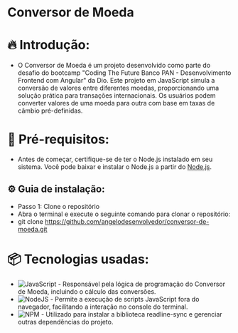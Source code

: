 # Conversor de Moeda

# 🔥 Introdução:

* O Conversor de Moeda é um projeto desenvolvido como parte do desafio do bootcamp "Coding The Future Banco PAN - Desenvolvimento Frontend com Angular" da Dio. Este projeto em JavaScript simula a conversão de valores entre diferentes moedas, proporcionando uma solução prática para transações internacionais. Os usuários podem converter valores de uma moeda para outra com base em taxas de câmbio pré-definidas.

# 🚀 Pré-requisitos:

* Antes de começar, certifique-se de ter o Node.js instalado em seu sistema. Você pode baixar e instalar o Node.js a partir do [Node.js](https://nodejs.org/en).

## ⚙️ Guia de instalação:

* Passo 1: Clone o repositório
* Abra o terminal e execute o seguinte comando para clonar o repositório:
* git clone https://github.com/angelodesenvolvedor/conversor-de-moeda.git

# 📦 Tecnologias usadas:
* ![JavaScript](https://img.shields.io/badge/javascript-%23323330.svg?style=for-the-badge&logo=javascript&logoColor=%23F7DF1E) - Responsável pela lógica de programação do Conversor de Moeda, incluindo o cálculo das conversões.
* ![NodeJS](https://img.shields.io/badge/node.js-6DA55F?style=for-the-badge&logo=node.js&logoColor=white) -  Permite a execução de scripts JavaScript fora do navegador, facilitando a interação no console do terminal.
* ![NPM](https://img.shields.io/badge/NPM-%23CB3837.svg?style=for-the-badge&logo=npm&logoColor=white) - Utilizado para instalar a biblioteca readline-sync e gerenciar outras dependências do projeto.

  
